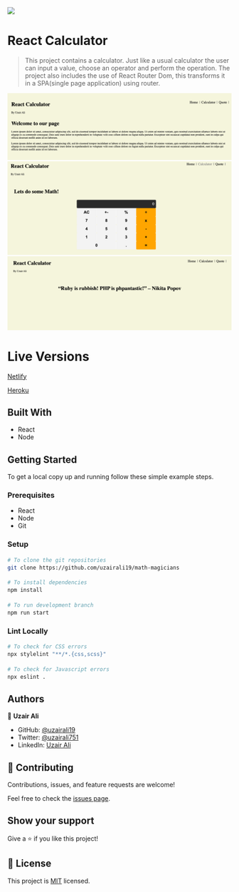 ![](https://img.shields.io/badge/Microverse-blueviolet)

# React Calculator

>This project contains a calculator. Just like a usual calculator the user can input a value, choose an operator and perform the operation. The project also includes the use of React Router Dom, this transforms it in a SPA(single page application) using router.

![React Calculator](./screenshot.png)
![React Calculator](./screenshot2.png)
![React Calculator](./screenshot1.png)


# Live Versions

[Netlify](https://61b725961fc60bdd0f32a367--brave-bartik-a4b1c4.netlify.app/)

[Heroku](https://math-magicians-uzair.herokuapp.com/)

## Built With

- React
- Node

## Getting Started

To get a local copy up and running follow these simple example steps.

### Prerequisites

- React
- Node
- Git
  
### Setup

```bash
# To clone the git repositories
git clone https://github.com/uzairali19/math-magicians

# To install dependencies 
npm install 

# To run development branch
npm run start
```

### Lint Locally

```bash
# To check for CSS errors
npx stylelint "**/*.{css,scss}"

# To check for Javascript errors
npx eslint .
```

## Authors

👤 **Uzair Ali**

- GitHub: [@uzairali19](https://github.com/uzairali19)
- Twitter: [@uzairali751](https://twitter.com/Uzairali751)
- LinkedIn: [Uzair Ali](https://www.linkedin.com/in/uzair-ali-964187166/)

## 🤝 Contributing

Contributions, issues, and feature requests are welcome!

Feel free to check the [issues page](https://github.com/uzairali19/math-magicians/issues/).

## Show your support

Give a ⭐️ if you like this project!

## 📝 License

This project is [MIT](./MIT.md) licensed.

